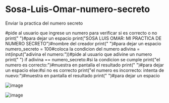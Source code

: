# Sosa-Luis-Omar-numero-secreto
Enviar la practica del numero secreto 

#pide al usuario que ingrese un numero para verificar si es correcto o no 
print(" ")#para dejar un espacio
print("SOSA LUIS OMAR: MI PRACTICA DE NUMERO SECRETO")#nombre del creador
print(" ")#para dejar un espacio
numero_secreto = 100#coloca la condicion del numero 
adivina = int(input("adivina el numero:"))#pide al usuario que adivine un numero
print(" ")
if adivina == numero_secreto:#si la condicion se cumple 
    print("el numero es correcto:")#muestra en pantalla el resultado
    print(" ")#para dejar un espacio
else:#si no es correcto
    print("el numero es incorrecto: intenta de nuevo:")#muestra en pantalla el resultado
    print(" ")#para dejar un espacio

![image](https://github.com/user-attachments/assets/1ffc68c8-f69a-41ed-a8fd-1ea7a5008951)

![image](https://github.com/user-attachments/assets/04882d8e-311a-43d6-a2df-cd877a272c28)

